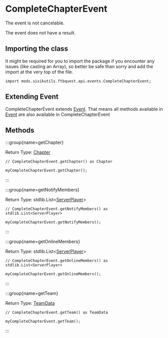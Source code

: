 # CompleteChapterEvent

The event is not cancelable.

The event does not have a result.

## Importing the class

It might be required for you to import the package if you encounter any issues (like casting an Array), so better be safe than sorry and add the import at the very top of the file.
```zenscript
import mods.sixikutils.ftbquest.api.events.CompleteChapterEvent;
```


## Extending Event

CompleteChapterEvent extends [Event](/forge/api/event/Event). That means all methods available in [Event](/forge/api/event/Event) are also available in CompleteChapterEvent

## Methods

:::group{name=getChapter}

Return Type: [Chapter](/mods/sixikutils/ftbquest/quests/Chapter)

```zenscript
// CompleteChapterEvent.getChapter() as Chapter

myCompleteChapterEvent.getChapter();
```

:::

:::group{name=getNotifyMembers}

Return Type: stdlib.List&lt;[ServerPlayer](/vanilla/api/entity/type/player/ServerPlayer)&gt;

```zenscript
// CompleteChapterEvent.getNotifyMembers() as stdlib.List<ServerPlayer>

myCompleteChapterEvent.getNotifyMembers();
```

:::

:::group{name=getOnlineMembers}

Return Type: stdlib.List&lt;[ServerPlayer](/vanilla/api/entity/type/player/ServerPlayer)&gt;

```zenscript
// CompleteChapterEvent.getOnlineMembers() as stdlib.List<ServerPlayer>

myCompleteChapterEvent.getOnlineMembers();
```

:::

:::group{name=getTeam}

Return Type: [TeamData](/mods/sixikutils/ftbquest/quests/TeamData)

```zenscript
// CompleteChapterEvent.getTeam() as TeamData

myCompleteChapterEvent.getTeam();
```

:::


